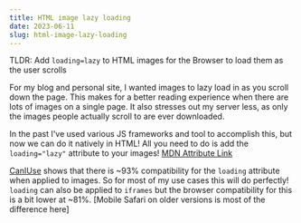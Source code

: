 ```yaml
---
title: HTML image lazy loading
date: 2023-06-11
slug: html-image-lazy-loading
---
```


TLDR: Add `loading=lazy` to HTML images for the Browser to load them as the user scrolls

For my blog and personal site, I wanted images to lazy load in as you scroll down the page.
This makes for a better reading experience when there are lots of images on a single page. It
also stresses out my server less, as only the images people actually scroll to are ever downloaded.

In the past I've used various JS frameworks and tool to accomplish this, but now we can do it natively in HTML!
All you need to do is add the `loading="lazy"` attribute to your images! [MDN Attribute Link](https://developer.mozilla.org/en-US/docs/Web/API/HTMLImageElement/loading)

[CanIUse](https://caniuse.com/loading-lazy-attr) shows that there is ~93% compatibility for the `loading` attribute when applied to images. So for
most of my use cases this will do perfectly! `loading` can also be applied to `iframes` but the browser
compatibility for this is a bit lower at ~81%. [Mobile Safari on older versions is most of the difference here]
